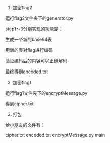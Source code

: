 1. 加密flag2

运行flag2文件夹下的generator.py

step1～3分别实现的功能是：

生成一个新的base64表

用新的表对flag进行编码

验证编码后的内容可以正确解码

最终得到encoded.txt

2. 加密flag1

运行flag1文件夹下的encryptMessage.py

得到cipher.txt

3. 打包

给小朋友的文件有：

cipher.txt
encoded.txt
encryptMessage.py
main